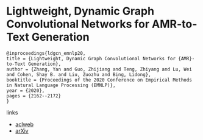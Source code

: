 # Lightweight, Dynamic Graph Convolutional Networks for AMR-to-Text Generation

```
@inproceedings{ldgcn_emnlp20,
title = {Lightweight, Dynamic Graph Convolutional Networks for {AMR}-to-Text Generation},
author = {Zhang, Yan and Guo, Zhijiang and Teng, Zhiyang and Lu, Wei and Cohen, Shay B. and Liu, Zuozhu and Bing, Lidong},
booktitle = {Proceedings of the 2020 Conference on Empirical Methods in Natural Language Processing (EMNLP)},
year = {2020},
pages = {2162--2172}
}
```

links
- [aclweb](https://www.aclweb.org/anthology/2020.emnlp-main.169/)
- [arXiv](https://arxiv.org/abs/2010.04383)
